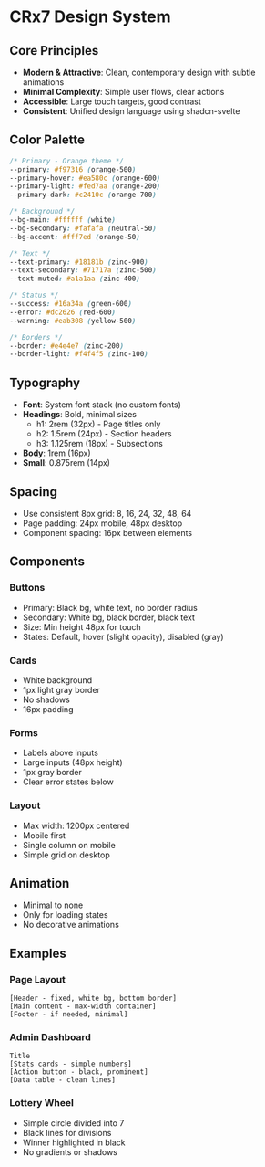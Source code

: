 # CRx7 Design System

## Core Principles
- **Modern & Attractive**: Clean, contemporary design with subtle animations
- **Minimal Complexity**: Simple user flows, clear actions
- **Accessible**: Large touch targets, good contrast
- **Consistent**: Unified design language using shadcn-svelte

## Color Palette
```css
/* Primary - Orange theme */
--primary: #f97316 (orange-500)
--primary-hover: #ea580c (orange-600)
--primary-light: #fed7aa (orange-200)
--primary-dark: #c2410c (orange-700)

/* Background */
--bg-main: #ffffff (white)
--bg-secondary: #fafafa (neutral-50)
--bg-accent: #fff7ed (orange-50)

/* Text */
--text-primary: #18181b (zinc-900)
--text-secondary: #71717a (zinc-500)
--text-muted: #a1a1aa (zinc-400)

/* Status */
--success: #16a34a (green-600)
--error: #dc2626 (red-600)
--warning: #eab308 (yellow-500)

/* Borders */
--border: #e4e4e7 (zinc-200)
--border-light: #f4f4f5 (zinc-100)
```

## Typography
- **Font**: System font stack (no custom fonts)
- **Headings**: Bold, minimal sizes
  - h1: 2rem (32px) - Page titles only
  - h2: 1.5rem (24px) - Section headers
  - h3: 1.125rem (18px) - Subsections
- **Body**: 1rem (16px)
- **Small**: 0.875rem (14px)

## Spacing
- Use consistent 8px grid: 8, 16, 24, 32, 48, 64
- Page padding: 24px mobile, 48px desktop
- Component spacing: 16px between elements

## Components

### Buttons
- Primary: Black bg, white text, no border radius
- Secondary: White bg, black border, black text
- Size: Min height 48px for touch
- States: Default, hover (slight opacity), disabled (gray)

### Cards
- White background
- 1px light gray border
- No shadows
- 16px padding

### Forms
- Labels above inputs
- Large inputs (48px height)
- 1px gray border
- Clear error states below

### Layout
- Max width: 1200px centered
- Mobile first
- Single column on mobile
- Simple grid on desktop

## Animation
- Minimal to none
- Only for loading states
- No decorative animations

## Examples

### Page Layout
```
[Header - fixed, white bg, bottom border]
[Main content - max-width container]
[Footer - if needed, minimal]
```

### Admin Dashboard
```
Title
[Stats cards - simple numbers]
[Action button - black, prominent]
[Data table - clean lines]
```

### Lottery Wheel
- Simple circle divided into 7
- Black lines for divisions
- Winner highlighted in black
- No gradients or shadows